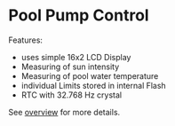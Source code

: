 # Pool Pump Control #

Features:
  * uses simple 16x2 LCD Display
  * Measuring of sun intensity
  * Measuring of pool water temperature
  * individual Limits stored in internal Flash
  * RTC with 32.768 Hz crystal

See [overview](overview.md) for more details.